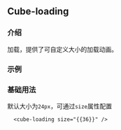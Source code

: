## Cube-loading

<card>

### 介绍

加载，提供了可自定义大小的加载动画。

</card>

### 示例

<card>

### 基础用法

默认大小为`24px`，可通过`size`属性配置


<collapse-wrapper>

```vue
  <cube-loading size="{{36}}" />
```
</collapse-wrapper>

</card>
